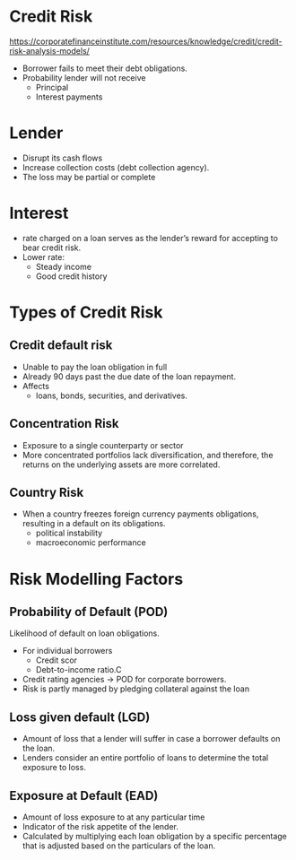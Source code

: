 # Credit Risk
https://corporatefinanceinstitute.com/resources/knowledge/credit/credit-risk-analysis-models/

- Borrower fails to meet their debt obligations. 
- Probability lender will not receive
  - Principal
  - Interest payments

# Lender
- Disrupt its cash flows
- Increase collection costs (debt collection agency).
- The loss may be partial or complete

# Interest
- rate charged on a loan serves as the lender’s reward for accepting to bear credit risk.
- Lower rate: 
  - Steady income
  - Good credit history

# Types of Credit Risk
## Credit default risk
- Unable to pay the loan obligation in full
- Already 90 days past the due date of the loan repayment. 
- Affects 
  - loans, bonds, securities, and derivatives.

## Concentration Risk
- Exposure to a single counterparty or sector
- More concentrated portfolios lack diversification, and therefore, the returns on the underlying assets are more correlated.

## Country Risk
- When a country freezes foreign currency payments obligations, resulting in a default on its obligations.
  - political instability
  - macroeconomic performance

# Risk Modelling Factors
## Probability of Default (POD)
Likelihood of default on loan obligations.
- For individual borrowers
  - Credit scor
  - Debt-to-income ratio.C
- Credit rating agencies -> POD for corporate borrowers. 
- Risk is partly managed by pledging collateral against the loan

## Loss given default (LGD)
- Amount of loss that a lender will suffer in case a borrower defaults on the loan.
- Lenders consider an entire portfolio of loans to determine the total exposure to loss.

## Exposure at Default (EAD)
- Amount of loss exposure to at any particular time
- Indicator of the risk appetite of the lender.
- Calculated by multiplying each loan obligation by a specific percentage that is adjusted based on the particulars of the loan.
